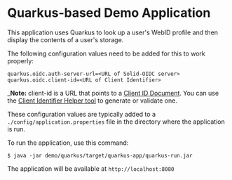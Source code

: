 # Quarkus-based Demo Application

This application uses Quarkus to look up a user's WebID profile and then
display the contents of a user's storage.

The following configuration values need to be added for this to work properly:

```
quarkus.oidc.auth-server-url=<URL of Solid-OIDC server>
quarkus.oidc.client-id=<URL of Client Identifier>
```

_**Note:** client-id is a URL that points to a [Client ID Document](https://solidproject.org/TR/oidc#clientids-document). You can use the [Client Identifier Helper tool](https://client-identifiers.tools.inrupt.com/generator) to generate or validate one.

These configuration values are typically added to a `./config/application.properties` file in the directory where the application is run.

To run the application, use this command:

```
$ java -jar demo/quarkus/target/quarkus-app/quarkus-run.jar
```

The application will be available at `http://localhost:8080`

